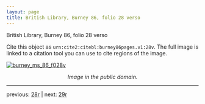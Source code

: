 ```yaml
---
layout: page
title: British Library, Burney 86, folio 28 verso
---
```


British Library, Burney 86, folio 28 verso

Cite this object as `urn:cite2:citebl:burney86pages.v1:28v`.  The full image is linked to a citation tool you can use to cite regions of the image.

[![burney_ms_86_f028v](http://www.homermultitext.org/iipsrv?IIIF=/project/homer/pyramidal/deepzoom/citebl/burney86imgs/v1/burney_ms_86_f028v.tif/full/800,/0/default.jpg)](http://www.homermultitext.org/ict2/?urn=urn:cite2:citebl:burney86imgs.v1:burney_ms_86_f028v) 

<p style="text-align: center; font-style: italic;">Image in the public domain.</p>

---

previous: [28r](../28r/) | next: [29r](../29r/)
